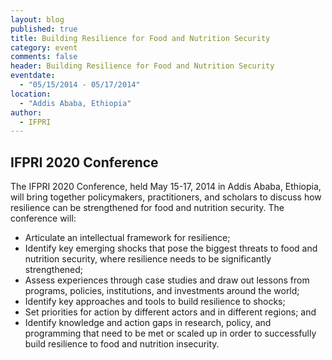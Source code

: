 ```yaml
---
layout: blog
published: true
title: Building Resilience for Food and Nutrition Security
category: event
comments: false
header: Building Resilience for Food and Nutrition Security
eventdate: 
  - "05/15/2014 - 05/17/2014"
location: 
  - "Addis Ababa, Ethiopia"
author: 
  - IFPRI
---
```


## IFPRI 2020 Conference

The IFPRI 2020 Conference, held May 15-17, 2014 in Addis Ababa, Ethiopia, will bring together policymakers, practitioners, and scholars to discuss how resilience can be strengthened for food and nutrition security. The conference will:

- Articulate an intellectual framework for resilience;
- Identify key emerging shocks that pose the biggest threats to food and nutrition security, where resilience needs to be significantly strengthened;
- Assess experiences through case studies and draw out lessons from programs, policies, institutions, and investments around the world;
- Identify key approaches and tools to build resilience to shocks;
- Set priorities for action by different actors and in different regions; and
- Identify knowledge and action gaps in research, policy, and programming that need to be met or scaled up in order to successfully build resilience to food and nutrition insecurity.
